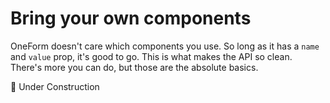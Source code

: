 # Bring your own components

OneForm doesn't care which components you use. So long as it has a `name` and `value` prop, it's good to go. This is what makes the API so clean. There's more you can do, but those are the absolute basics.

🚧 Under Construction


